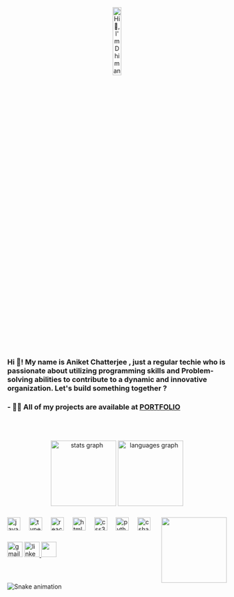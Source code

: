 <div align ="center" dir="auto">
 <img src="https://camo.githubusercontent.com/fdb5ae16fa2844b21545919922111cdbe311172b96f524f6a5bbfdc5857d904c/68747470733a2f2f692e67697068792e636f6d2f6d656469612f76312e59326c6b505463354d4749334e6a45784e3238344d6e5a6b6332387a64334d7a4f574a7759544e6e616e4e6865544675626e5530635446335a57397a4e475a6b6132746e5a695a6c634431324d563970626e526c636d35686246396e61575a66596e6c666157516d593351395a772f5962584c5a3664796d48373538785345624d2f67697068792e676966" alt="Hi 👋, I'm Dhiman Saha" style="width: 20%; max-width: 100%; display: inline-block;" data-canonical-src="https://i.giphy.com/media/v1.Y2lkPTc5MGI3NjExN284MnZkc28zd3MzOWJwYTNnanNheTFubnU0cTF3ZW9zNGZka2tnZiZlcD12MV9pbnRlcm5hbF9naWZfYnlfaWQmY3Q9Zw/YbXLZ6dymH758xSEbM/giphy.gif" data-target="animated-image.originalImage">
</div>
<h3 align="left">Hi 👋! My name is Aniket Chatterjee , just a regular techie who is passionate about utilizing programming skills and Problem-solving abilities to contribute to a dynamic and innovative organization. Let's build something together ? </h3>

###

<div align="left">
<h3> - 👨‍💻 All of my projects are available at <a href="https://www.crio.do/learn/portfolio/aniketchatterjee700/"> PORTFOLIO</a>
 </h3>
</div>
<br>
<br>
<br>


<div align="center">
  

  <img src="https://github-readme-stats.vercel.app/api?username=nemesis2111&hide_title=false&hide_rank=false&show_icons=true&include_all_commits=true&count_private=true&disable_animations=false&theme=dracula&locale=en&hide_border=false" height="150" alt="stats graph"  />
  <img src="https://github-readme-stats.vercel.app/api/top-langs?username=maurodesouza&locale=en&hide_title=false&layout=compact&card_width=320&langs_count=5&theme=dracula&hide_border=false" height="150" alt="languages graph"  />
</div>

###

<img align="right" height="150" src="https://i.imgflip.com/65efzo.gif"  />

###

<div align="left">
  <img src="https://cdn.jsdelivr.net/gh/devicons/devicon/icons/javascript/javascript-original.svg" height="30" alt="javascript logo"  />
  <img width="12" />
  <img src="https://cdn.jsdelivr.net/gh/devicons/devicon/icons/typescript/typescript-original.svg" height="30" alt="typescript logo"  />
  <img width="12" />
  <img src="https://cdn.jsdelivr.net/gh/devicons/devicon/icons/react/react-original.svg" height="30" alt="react logo"  />
  <img width="12" />
  <img src="https://cdn.jsdelivr.net/gh/devicons/devicon/icons/html5/html5-original.svg" height="30" alt="html5 logo"  />
  <img width="12" />
  <img src="https://cdn.jsdelivr.net/gh/devicons/devicon/icons/css3/css3-original.svg" height="30" alt="css3 logo"  />
  <img width="12" />
  <img src="https://cdn.jsdelivr.net/gh/devicons/devicon/icons/python/python-original.svg" height="30" alt="python logo"  />
  <img width="12" />
  <img src="https://cdn.jsdelivr.net/gh/devicons/devicon/icons/csharp/csharp-original.svg" height="30" alt="csharp logo"  />
</div>

###

<div align="left">
  <a href="mailto:your-email@gmail.com">
  <img src="https://img.shields.io/static/v1?message=Gmail&logo=gmail&label=&color=D14836&logoColor=white&labelColor=&style=for-the-badge" height="35" alt="gmail logo"  /></a>
  <a href="https://linkedin.com/in/aniket-chatterjee-a50ba524b" target="blank">
  <img src="https://img.shields.io/static/v1?message=LinkedIn&logo=linkedin&label=&color=0077B5&logoColor=white&labelColor=&style=for-the-badge" height="35" alt="linkedin logo"  />
  </a>
 <img src="https://camo.githubusercontent.com/17a3cfebe6cf2dcf7b339b7b008adb9a55ddc15aec622a27a2a66b207e1e357a/68747470733a2f2f696d672e736869656c64732e696f2f62616467652f4769744875622d3130303030303f7374796c653d666f722d7468652d6261646765266c6f676f3d676974687562266c6f676f436f6c6f723d7768697465" data-canonical-src="https://img.shields.io/badge/GitHub-100000?style=for-the-badge&amp;logo=github&amp;logoColor=white" height="35">
</div>

###

<br clear="both">

<img src="https://raw.githubusercontent.com/maurodesouza/maurodesouza/output/snake.svg" alt="Snake animation" />

###
